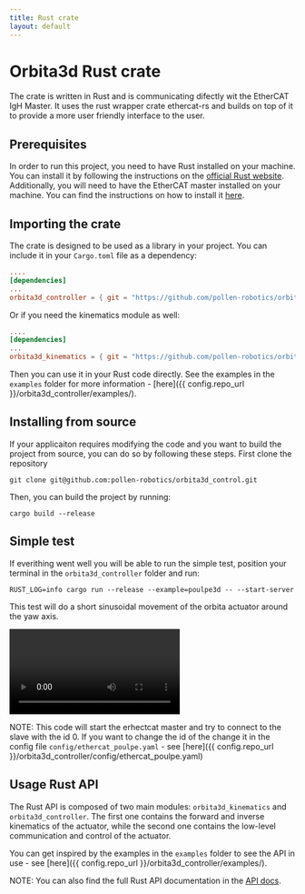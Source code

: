 ```yaml
---
title: Rust crate
layout: default
---
```


# Orbita3d Rust crate

The crate is written in Rust and is communicating difectly wit the EtherCAT IgH Master. It uses the rust wrapper crate ethercat-rs and builds on top of it to provide a more user friendly interface to the user.

## Prerequisites

In order to run this project, you need to have Rust installed on your machine. You can install it by following the instructions on the [official Rust website](https://www.rust-lang.org/tools/install).
Additionally, you will need to have the EtherCAT master installed on your machine. You can find the instructions on how to install it [here](installation_ethercat.md).


## Importing the crate

The crate is designed to be used as a library in your project. You can include it in your `Cargo.toml` file as a dependency:

```toml
....
[dependencies]
...
orbita3d_controller = { git = "https://github.com/pollen-robotics/orbita3d_control.git", branch = "develop" }
```

Or if you need the kinematics module as well:

```toml
....
[dependencies]
...
orbita3d_kinematics = { git = "https://github.com/pollen-robotics/orbita3d_control.git", branch = "develop" }
```

Then you can use it in your Rust code directly. See the examples in the `examples` folder for more information - [here]({{ config.repo_url }}/orbita3d_controller/examples/).


## Installing from source

If your applicaiton requires modifying the code and you want to build the project from source, you can do so by following these steps.
First clone the repository 

```shell
git clone git@github.com:pollen-robotics/orbita3d_control.git
```

Then, you can build the project by running:

```shell
cargo build --release
```

## Simple test

If everithing went well you will be able to run the simple test, position your terminal in the `orbita3d_controller` folder and run:

```shell
RUST_LOG=info cargo run --release --example=poulpe3d -- --start-server
```

This test will do a short sinusoidal movement of the orbita actuator around the yaw axis.

<video width="300" controls>
    <source src="../../img/sinus.mp4" type="video/mp4">
    Your browser does not support the video tag.
</video>

NOTE:
This code will start the erhectcat master and try to connect to the slave with the id 0. If you want to change the id of the change it in the config file `config/ethercat_poulpe.yaml` - see [here]({{ config.repo_url }}/orbita3d_controller/config/ethercat_poulpe.yaml)

## Usage Rust API

The Rust API is composed of two main modules: `orbita3d_kinematics` and `orbita3d_controller`. The first one contains the forward and inverse kinematics of the actuator, while the second one contains the low-level communication and control of the actuator.

You can get inspired by the examples in the `examples` folder  to see the API in use - see [here]({{ config.repo_url }}/orbita3d_controller/examples/).

NOTE: 
You can also find the full Rust API documentation in the [API docs](../../api/orbita3d_controller/struct.Orbita3dController.html).